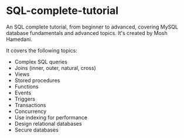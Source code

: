 # SQL-complete-tutorial
An SQL complete tutorial, from beginner to advanced, covering MySQL database fundamentals and advanced topics. It's created by Mosh Hamedani.

It covers the following topics:
* Complex SQL queries
* Joins (inner, outer, natural, cross)
* Views
* Stored procedures
* Functions
* Events
* Triggers
* Transactions
* Concurrency
* Use indexing for performance
* Design relational databases
* Secure databases
